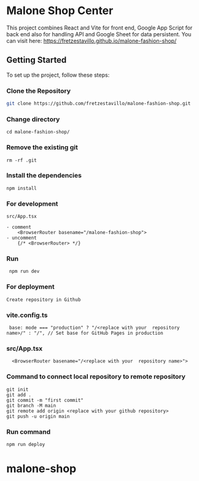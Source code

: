 # Malone Shop Center

This project combines React and Vite for front end, Google App Script for back end also for handling API and Google Sheet for data persistent. You can visit here: https://fretzestavillo.github.io/malone-fashion-shop/

## Getting Started

To set up the project, follow these steps:

### Clone the Repository

```bash
git clone https://github.com/fretzestavillo/malone-fashion-shop.git
```

### Change directory

```
cd malone-fashion-shop/
```

### Remove the existing git

```
rm -rf .git
```

### Install the dependencies

```
npm install
```

### For development

```
src/App.tsx

- comment
    <BrowserRouter basename="/malone-fashion-shop">
- uncomment
    {/* <BrowserRouter> */}

```

### Run

```
 npm run dev
```

### For deployment

```
Create repository in Github
```

### vite.config.ts

```
 base: mode === "production" ? "/<replace with your  repository name>/" : "/", // Set base for GitHub Pages in production
```

### src/App.tsx

```
  <BrowserRouter basename="/<replace with your  repository name>">
```

### Command to connect local repository to remote repository

```
git init
git add .
git commit -m "first commit"
git branch -M main
git remote add origin <replace with your github repository>
git push -u origin main
```

### Run command

```
npm run deploy
```
# malone-shop
